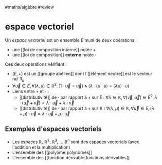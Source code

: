 #maths/algèbre #review 
# espace vectoriel
Un _espace vectoriel_ est un ensemble $E$ muni de deux opérations :
 - une [[loi de composition interne]] notée $+$
 - une [[loi de composition]] **externe** notée $\cdot$

Ces deux opérations vérifient :
 - $(E, +)$ est un [[groupe abélien]] dont l'[[élément neutre]] est le vecteur nul $0_E$
 - $\displaystyle\forall \overrightarrow u\in E, \forall (\lambda, \mu)\in\mathbb R^2, (1\cdot \overrightarrow u = \overrightarrow u) \wedge (\lambda\cdot(\mu\cdot u) = (\lambda\mu)\cdot u)$
 - Liens entre $+$ et $\cdot$ :
     - [[distributivité]] de $\cdot$ par rapport à $+$ sur $E$ : $\forall\lambda\in\mathbb R, \forall(\vec v, \vec u)\in E^2, \lambda\cdot(\vec u+\vec v) = \lambda\cdot\vec u + \lambda\cdot\vec v$ 
     - [[distributivité]] de $\cdot$ par rapport à $+$ sur $\mathbb R$ : $\forall(\lambda,\mu)\in\mathbb R, \forall\vec u\in E, (\lambda + \mu)\cdot\vec u = \lambda\cdot\vec u + \mu\cdot\vec u$

## Exemples d'espaces vectoriels
 - Les espaces $\mathbb R$, $\mathbb R^2$, $\mathbb R^3$, ... $\mathbb R^n$ sont des espaces vectoriels (avec l'addition et la multiplication)
 - L'ensemble des [[polyôme|polynômes]]
 - L'ensemble des [[fonction dérivable|fonctions dérivables]]




